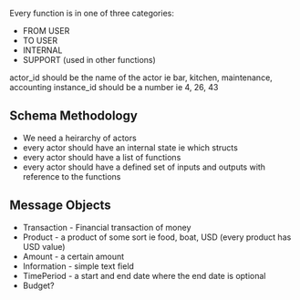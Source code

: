Every function is in one of three categories:
- FROM USER
- TO USER
- INTERNAL
- SUPPORT (used in other functions)

actor_id should be the name of the actor ie bar, kitchen, maintenance, accounting
instance_id should be a number ie 4, 26, 43

## Schema Methodology
- We need a heirarchy of actors
- every actor should have an internal state ie which structs 
- every actor should have a list of functions
- every actor should have a defined set of inputs and outputs with reference to the functions

## Message Objects
- Transaction - Financial transaction of money
- Product - a product of some sort ie food, boat, USD (every product has USD value)
- Amount - a certain amount
- Information - simple text field
- TimePeriod - a start and end date where the end date is optional
- Budget?